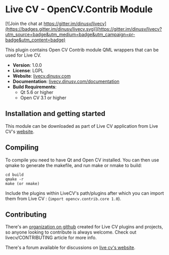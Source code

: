 # Live CV - OpenCV.Contrib Module

[![Join the chat at https://gitter.im/dinusv/livecv](https://badges.gitter.im/dinusv/livecv.svg)](https://gitter.im/dinusv/livecv?utm_source=badge&utm_medium=badge&utm_campaign=pr-badge&utm_content=badge)

This plugin contains Open CV Contrib module QML wrappers that can be used for Live CV.

 * **Version**: 1.0.0
 * **License**: LGPL
 * **Website**: [livecv.dinusv.com](http://livecv.dinusv.com)
 * **Documentation**: [livecv.dinusv.com/documentation](http://livecv.dinusv.com/documentation)
 * **Build Requirements**:
   * Qt 5.6 or higher
   * Open CV 3.1 or higher
   

## Installation and getting started

This module can be downloaded as part of Live CV application from Live CV's [website](http://livecv.dinusv.com/download.html).

## Compiling

To compile you need to have Qt and Open CV installed. You can then use qmake to generate the makefile, and run make or nmake to build:

```
cd build
qmake -r
make (or nmake)
```

Include the plugins within LiveCV's path/plugins after which you can import them from Live CV : (```import opencv.contrib.core 1.0```).

## Contributing

There's an [organization on github](http://github.com/livecv) created for Live CV plugins and projects, so anyone looking to contribute is always welcome. Check out livecv/CONTRIBUTING article for more info.

There's a forum available for discussions on [live cv's website](http://livecv.dinusv.com/forum).

